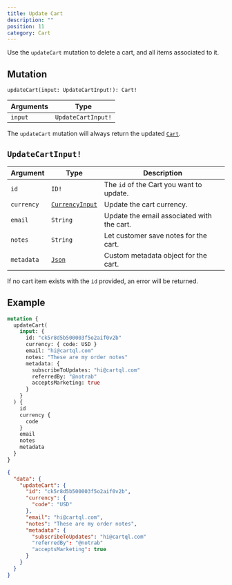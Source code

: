 ```yaml
---
title: Update Cart
description: ""
position: 11
category: Cart
---
```


Use the `updateCart` mutation to delete a cart, and all items associated to it.

## Mutation

`updateCart(input: UpdateCartInput!): Cart!`

| Arguments | Type               |
| --------- | ------------------ |
| `input`   | `UpdateCartInput!` |

The `updateCart` mutation will always return the updated [`Cart`](/graphql-types#cart).

## `UpdateCartInput!`

| Argument   | Type                                            | Description                                |
| ---------- | ----------------------------------------------- | ------------------------------------------ |
| `id`       | `ID!`                                           | The `id` of the Cart you want to update.   |
| `currency` | [`CurrencyInput`](/cart/get-cart#currencyinput) | Update the cart currency.                  |
| `email`    | `String`                                        | Update the email associated with the cart. |
| `notes`    | `String`                                        | Let customer save notes for the cart.      |
| `metadata` | [`Json`](/metadata)                             | Custom metadata object for the cart.       |

<alert type="info">

If no cart item exists with the `id` provided, an error will be returned.

</alert>

## Example

<code-group>
  <code-block label="Mutation" active>

```graphql
mutation {
  updateCart(
    input: {
      id: "ck5r8d5b500003f5o2aif0v2b"
      currency: { code: USD }
      email: "hi@cartql.com"
      notes: "These are my order notes"
      metadata: {
        subscribeToUpdates: "hi@cartql.com"
        referredBy: "@notrab"
        acceptsMarketing: true
      }
    }
  ) {
    id
    currency {
      code
    }
    email
    notes
    metadata
  }
}
```

  </code-block>
  <code-block label="Response">

```json
{
  "data": {
    "updateCart": {
      "id": "ck5r8d5b500003f5o2aif0v2b",
      "currency": {
        "code": "USD"
      },
      "email": "hi@cartql.com",
      "notes": "These are my order notes",
      "metadata": {
        "subscribeToUpdates": "hi@cartql.com"
        "referredBy": "@notrab"
        "acceptsMarketing": true
      }
    }
  }
}
```

  </code-block>
</code-group>
